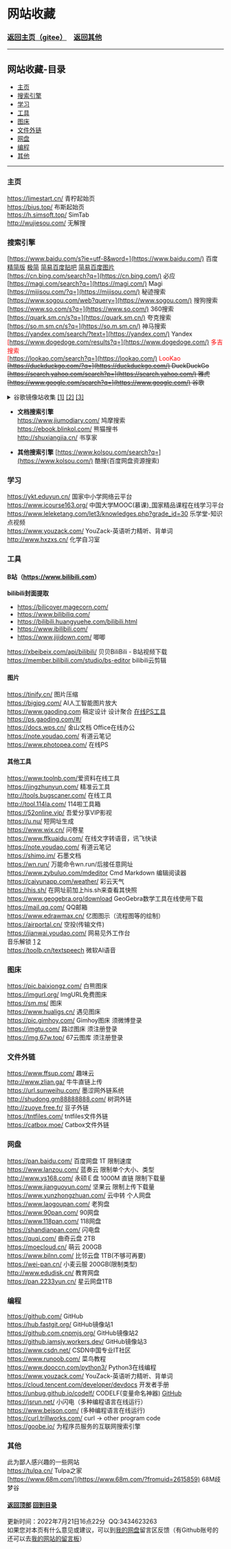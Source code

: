 # <span id="title">网站收藏</span>

### <span id="begin">[返回主页](https://xkk1.github.io/)[（gitee）](https://xkk2.gitee.io/)&emsp;[返回其他](https://xkk1.github.io/other/)</span>

---

## <span id="content">网站收藏-目录</span>
+ [主页](#主页)
+ [搜索引擎](#搜索引擎)
+ [学习](#study)
+ [工具](#tool)
+ [图床](#图床)
+ [文件外链](#文件外链)
+ [网盘](#网盘)
+ [编程](#program)
+ [其他](#other)

---

### <span id="主页">主页</span>
<https://limestart.cn/> 青柠起始页<!--<https://a.maorx.cn/>-->  
<https://bius.top/> 布斯起始页  
<https://h.simsoft.top/> SimTab  
<http://wujiesou.com/> 无解搜  

### <span id="搜索引擎">搜索引擎</span>
[https://www.baidu.com/s?ie=utf-8&word=](https://www.baidu.com/) 百度 [精简版](https://m.baidu.com/?pu=sz@1321_480) [极简](https://m.baidu.com/?pu=sz@1330_640) [简易百度贴吧](https://tieba.baidu.com/mo/q---64659F94BB1F8A1C07A4FA3FFF91F6A0:FG=1-,sz@176_208-1-1-0--2/m) [简易百度图片](https://image.baidu.com/search/wisemidresult?word=%E7%99%BE%E5%BA%A6&tn=wisemidresult)  
[https://cn.bing.com/search?q=](https://cn.bing.com/) 必应  
[https://magi.com/search?q=](https://magi.com/) Magi  
[https://mijisou.com/?q=](https://mijisou.com/) 秘迹搜索  
[https://www.sogou.com/web?query=](https://www.sogou.com/) 搜狗搜索  
[https://www.so.com/s?q=](https://www.so.com/) 360搜索  
[https://quark.sm.cn/s?q=](https://quark.sm.cn/) 夸克搜索  
[https://so.m.sm.cn/s?q=](https://so.m.sm.cn/) 神马搜索  
[https://yandex.com/search/?text=](https://yandex.com/) Yandex   
<font color="red">
[https://www.dogedoge.com/results?q=](https://www.dogedoge.com/) 多吉搜索   
[https://lookao.com/search?q=](https://lookao.com/) LooKao  
</font> 
~~[https://duckduckgo.com/?q=](https://duckduckgo.com/) DuckDuckGo~~  
~~[https://search.yahoo.com/search?p=](https://search.yahoo.com/) 雅虎~~  
~~[https://www.google.com/search?q=](https://www.google.com/) 谷歌~~  
<details>
<summary>
谷歌镜像站收集 <a href="https://www.library.ac.cn/" target="_blank">[1]</a> <a href="https://jia110.github.io/" target="_blank">[2]</a> <a href="https://tool.yovisun.com/gs/" target="_blank">[3]</a>
</summary>
&emsp;&emsp;<a href="https://achelois.shuu.cf/" target="_blank">https://achelois.shuu.cf/search?q=</a> 谷歌镜像站1
<br>
&emsp;&emsp;<a href="https://go-xyz.xyz/" target="_blank">https://go-xyz.xyz/search?q=</a> 谷歌镜像站2
<br>
&emsp;&emsp;<a href="https://diana.shuu.cf/extdomains/www.google.com.hk/" target="_blank">https://diana.shuu.cf/extdomains/www.google.com.hk/search?q=</a> 谷歌镜像站3
<br>
&emsp;&emsp;<a href="https://ceres.shuu.cf/extdomains/www.google.com.hk/" target="_blank">https://ceres.shuu.cf/extdomains/www.google.com.hk/search?q=</a> 谷歌镜像站4
<br>
&emsp;&emsp;<a href="https://mars.shuu.cf/extdomains/www.google.com.hk/" target="_blank">https://mars.shuu.cf/extdomains/www.google.com.hk/search?q=</a> 谷歌镜像站5
<br>
&emsp;&emsp;<a href="https://aiolos.shuu.cf/extdomains/www.google.co.jp/" target="_blank">https://aiolos.shuu.cf/extdomains/www.google.co.jp/search?q=</a> 谷歌镜像站6
<br>
&emsp;&emsp;<a href="http://so.baqkft.top/" target="_blank">http://so.baqkft.top/search?q=</a> 谷歌镜像站7
<br>
&emsp;&emsp;<a href="https://www.google-fix.com/" target="_blank">https://www.google-fix.com/search?q=</a> 谷歌镜像站8
<br>
&emsp;&emsp;<a href="https://v.icmy.cc/" target="_blank">https://v.icmy.cc/</a> 谷歌镜像站9
<br>
&emsp;&emsp;<a href="https://anemoi.shuu.cf/extdomains/www.google.com.sg/" target="_blank">https://anemoi.shuu.cf/extdomains/www.google.com.sg/search?q=</a> 谷歌镜像站10
<br>
&emsp;&emsp;<a href="https://aether.shuu.cf/extdomains/www.google.com.sg/" target="_blank">https://aether.shuu.cf/extdomains/www.google.com.sg/search?q=</a> 谷歌镜像站11
<br>
&emsp;&emsp;<a href="https://alectrona.shuu.cf/extdomains/www.google.co.jp/" target="_blank">https://alectrona.shuu.cf/extdomains/www.google.co.jp/search?q=</a> 谷歌镜像站12
<br>
&emsp;&emsp;<a href="https://juno.shuu.cf/extdomains/www.google.com.hk/" target="_blank">https://juno.shuu.cf/extdomains/www.google.com.hk/search?q=</a> 谷歌镜像站13
<br>
&emsp;&emsp;<a href="https://search.iwiki.uk/extdomains/www.google.com.hk/" target="_blank">https://search.iwiki.uk/extdomains/www.google.com.hk/search?q=</a> 谷歌镜像站14
<br>
&emsp;&emsp;<a href="https://g20.i-research.edu.eu.org/" target="_blank">https://g20.i-research.edu.eu.org/search?q=</a> 谷歌镜像站15
<br>
&emsp;&emsp;<a href="https://g.luoyelusheng.com/" target="_blank">https://g.luoyelusheng.com/</a> 谷歌镜像站16
<br>
&emsp;&emsp;<a href="http://www.google.cn.ua/" target="_blank">http://www.google.cn.ua/search?q=</a> 谷歌镜像站17
<br>
&emsp;&emsp;<a href="https://g3.luciaz.me/" target="_blank">https://g3.luciaz.me/search?q=</a> 谷歌镜像站18 其中一个问发帖量最大的版块，答案为：心灵之约"
<br>
&emsp;&emsp;<a href="https://g.luciaz.me/" target="_blank">https://g.luciaz.me/search?q=</a> 谷歌镜像站19 其中一个问发帖量最大的版块，答案为：心灵之约"
<br>
&emsp;&emsp;<a href="https://so.niostack.com/" target="_blank">https://so.niostack.com/search?q=</a> 谷歌变种1
<br>
&emsp;&emsp;<a href="https://g.vovososo.com/" target="_blank">https://g.vovososo.com/search?q=</a> 谷歌变种2
<br>
&emsp;&emsp;<a href="https://www.sanzhima.com/" target="_blank">https://www.sanzhima.com/search?q=</a> 谷歌变种3
<br>
</details>

- **文档搜索引擎**  
<https://www.jiumodiary.com/> 鸠摩搜索  
<https://ebook.blinkol.com/> 熊猫搜书  
<http://shuxiangjia.cn/> 书享家  

- **其他搜索引擎**
[https://www.kolsou.com/search?q=](https://www.kolsou.com/) 酷搜(百度网盘资源搜索)  

### <span id="study">学习</span>
<https://ykt.eduyun.cn/> 国家中小学网络云平台  
<https://www.icourse163.org/> 中国大学MOOC(慕课)_国家精品课程在线学习平台  
<https://www.leleketang.com/let3/knowledges.php?grade_id=30> 乐学堂-知识点视频  
<https://www.youzack.com/> YouZack-英语听力精听、背单词  
<http://www.hxzxs.cn/> 化学自习室  


### <span id="tool">工具</span>
#### B站（<https://www.bilibili.com>）
__bilibili封面提取__  
- <https://bilicover.magecorn.com/>  
- <https://www.bilibiliq.com/>  
- <https://bilibili.huangyuehe.com/bilibili.html>  
- <https://www.ibilibili.com/>  
- <https://www.jijidown.com/> 唧唧  

<https://xbeibeix.com/api/bilibili/> 贝贝BiliBili - B站视频下载 
<https://member.bilibili.com/studio/bs-editor> bilibili云剪辑  

#### 图片
<https://tinify.cn/> 图片压缩  
<https://bigjpg.com/> AI人工智能图片放大  
<https://www.gaoding.com> 稿定设计 设计聚合 [在线PS工具https://ps.gaoding.com/#/](https://ps.gaoding.com/#/)  
<https://docs.wps.cn/> 金山文档 Office在线办公  
<https://note.youdao.com/> 有道云笔记  
<https://www.photopea.com/> 在线PS  
#### 其他工具  
<https://www.toolnb.com/>爱资料在线工具  
<https://jingzhunyun.com/> 精准云工具  
<http://tools.bugscaner.com/> 在线工具  
<http://tool.114la.com/> 114啦工具箱  
<https://52online.vip/> 吾爱分享VIP影视  
<https://u.nu/> 短网址生成  
<https://www.wjx.cn/> 问卷星  
<https://www.ffkuaidu.com/> 在线文字转语音，讯飞快读  
<https://note.youdao.com/> 有道云笔记  
<https://shimo.im/> 石墨文档  
<https://wn.run/> 万能命令wn.run/后接任意网址  
<https://www.zybuluo.com/mdeditor> Cmd Markdown 编辑阅读器  
<https://caiyunapp.com/weather/> 彩云天气  
<https://his.sh/> 在网址前加上his.sh来查看其快照  
<https://www.geogebra.org/download> GeoGebra数学工具在线使用下载  
<https://mail.qq.com/> QQ邮箱  
<https://www.edrawmax.cn/> 亿图图示（流程图等的绘制）  
<https://airportal.cn/> 空投(传输文件)  
<https://jianwai.youdao.com/> 网易见外工作台  
音乐解锁 [1](http://unlock.nkeji.cn/) [2](http://qqlogin.com/unlock/)  
<https://toolb.cn/textspeech> 微软AI语音  

### <span id="图床">图床</span>
<https://pic.baixiongz.com/> 白熊图床  
<https://imgurl.org/> ImgURL免费图床  
<https://sm.ms/> 图床  
<https://www.hualigs.cn/> 遇见图床  
<https://pic.gimhoy.com/> Gimhoy图床 须微博登录  
<https://imgtu.com/> 路过图床 须注册登录  
<https://img.67w.top/> 67云图库 须注册登录  

### <span id="文件外链">文件外链</span>
<!--<http://up.ly93.cc/> 文件直链平台  -->
<https://www.ffsup.com/> 趣味云  
<http://www.zlian.ga/> 牛牛直链上传  
<https://url.sunweihu.com/> 墨涩网外链系统  
<http://shudong.gm88888888.com/> 树洞外链  
<http://zuoye.free.fr/> 豆子外链  
<https://tntfiles.com/> tntfiles文件外链  
<https://catbox.moe/> Catbox文件外链  

### <span id="网盘">网盘</span>
<https://pan.baidu.com/> 百度网盘 1T 限制速度  
<https://www.lanzou.com/> 蓝奏云 限制单个大小、类型  
<http://www.ys168.com/> 永硕Ｅ盘 1000M 直链 限制下载量  
<https://www.jianguoyun.com/> 坚果云 限制上传下载量  
<https://www.yunzhongzhuan.com/> 云中转 个人网盘  
<https://www.laogoupan.com/> 老狗盘  
<https://www.90pan.com/> 90网盘  
<https://www.118pan.com/> 118网盘  
<https://shandianpan.com/> 闪电盘  
<https://quqi.com/> 曲奇云盘 2TB  
<https://moecloud.cn/> 萌云 200GB  
<https://www.bilnn.com/> 比邻云盘 1TB(不够可再要)  
<https://wei-pan.cn/> 小麦云服 200GB(限制类型)  
<http://www.edudisk.cn/> 教育网盘  
<https://pan.2233yun.cn/> 星云网盘1TB  

### <span id="program">编程</span>
<https://github.com/> GitHub  
<https://hub.fastgit.org/> GitHub镜像站1  
<https://github.com.cnpmjs.org/> GitHub镜像站2  
<https://github.iamsjy.workers.dev/> GitHub镜像站3  
<https://www.csdn.net/> CSDN中国专业IT社区  
<https://www.runoob.com/> 菜鸟教程  
<https://www.dooccn.com/python3/> Python3在线编程  
<https://www.youzack.com/> YouZack-英语听力精听、背单词  
<https://cloud.tencent.com/developer/devdocs> 开发者手册  
<https://unbug.github.io/codelf/> CODELF(变量命名神器) [GitHub](https://github.com/unbug/codelf)  
<https://jsrun.net/> 小闪电（多种编程语言在线运行）  
<https://www.bejson.com/> (多种编程语言在线运行)  
<https://curl.trillworks.com/> curl -> other program code  
<https://goobe.io/> 为程序员服务的互联网搜索引擎  

### <span id="other">其他</span>
此为鄙人感兴趣的一些网站  
<https://tulpa.cn/> Tulpa之家  
[https://www.68m.com/](https://www.68m.com/?fromuid=2615859) 68M歧梦谷  

#### [返回顶部](#begin) [回到目录](#content)  
<span id="end">更新时间：2022年7月21日16点22分&nbsp;&nbsp;QQ:3434623263<br>如果您对本页有什么意见或建议，可以到[我的网盘](http://xiaokuku.ys168.com/)留言区反馈（有Github账号的还可以去[我的网站的留言板](https://xkk1.github.io/message.html)）<span>

